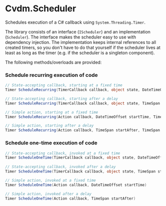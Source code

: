 # Cvdm.Scheduler
Schedules execution of a C# callback using `System.Threading.Timer`.

The library consists of an interface (`IScheduler`) and an implementation (`Scheduler`). The interface makes the scheduler easy to use with dependency injection. The implementation keeps internal references to all created timers, so you don't have to do that yourself if the scheduler lives at least as long as the timer (e.g. if the scheduler is a singleton component).

The following methods/overloads are provided:

### Schedule recurring execution of code

```c#
// State-accepting callback, starting at a fixed time
Timer ScheduleRecurring(TimerCallback callback, object state, DateTimeOffset startTime, TimeSpan interval);

// State-accepting callback, starting after a delay
Timer ScheduleRecurring(TimerCallback callback, object state, TimeSpan startAfter, TimeSpan interval);

// Simple action, starting at a fixed time
Timer ScheduleRecurring(Action callback, DateTimeOffset startTime, TimeSpan interval);

// Simple action, starting after a delay
Timer ScheduleRecurring(Action callback, TimeSpan startAfter, TimeSpan interval);
```

### Schedule one-time execution of code

```c#
// State-accepting callback, invoked at a fixed time
Timer ScheduleOneTime(TimerCallback callback, object state, DateTimeOffset startTime)
  
// State-accepting callback, invoked after a delay
Timer ScheduleOneTime(TimerCallback callback, object state, TimeSpan startAfter)

// Simple action, invoked at a fixed time
Timer ScheduleOneTime(Action callback, DateTimeOffset startTime)

// Simple action, invoked after a delay
Timer ScheduleOneTime(Action callback, TimeSpan startAfter)
```

